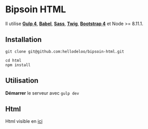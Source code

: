 Bipsoin HTML
====================

Il utilise **[Gulp 4](http://gulpjs.com/)**, **[Babel](https://babeljs.io/)**, **[Sass](http://sass-lang.com/)**, **[Twig](https://twig.symfony.com/)**, **[Bootstrap 4](https://getbootstrap.com/)** et Node >= 8.11.1.



## Installation

```
git clone git@github.com:hellodeloo/bipsoin-html.git

```

```
cd html
npm install
```



## Utilisation
**Démarrer** le serveur avec `gulp dev`


## Html
Html visible en [ici](http://www.hellodeloo.com/prestations/bipsoin/)
